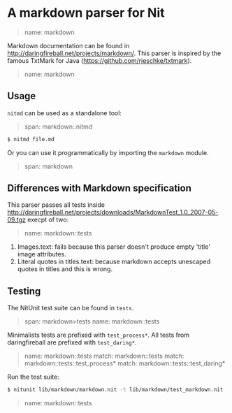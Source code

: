 # A markdown parser for Nit

> name: markdown

Markdown documentation can be found in http://daringfireball.net/projects/markdown/.
This parser is inspired by the famous TxtMark for Java (https://github.com/rjeschke/txtmark).

> name: markdown

## Usage

`nitmd` can be used as a standalone tool:

> span: markdown::nitmd

~~~bash
$ nitmd file.md
~~~

Or you can use it programmatically by importing the `markdown` module.

> span: markdown

## Differences with Markdown specification

This parser passes all tests inside http://daringfireball.net/projects/downloads/MarkdownTest_1.0_2007-05-09.tgz execpt of two:

> name: markdown::tests

1. Images.text: fails because this parser doesn't produce empty 'title' image attributes.
2. Literal quotes in titles.text: because markdown accepts unescaped quotes in titles and this is wrong.

## Testing

The NitUnit test suite can be found in `tests`.

> span: markdown>tests
> name: markdown::tests

Minimalists tests are prefixed with `test_process*`. All tests from daringfireball are prefixed with `test_daring*`.

> name: markdown::tests
> match: markdown::tests
> match: markdown::tests::test_process*
> match: markdown::tests::test_daring*

Run the test suite:

~~~bash
$ nitunit lib/markdown/markdown.nit -t lib/markdown/test_markdown.nit
~~~

> name: markdown::tests
